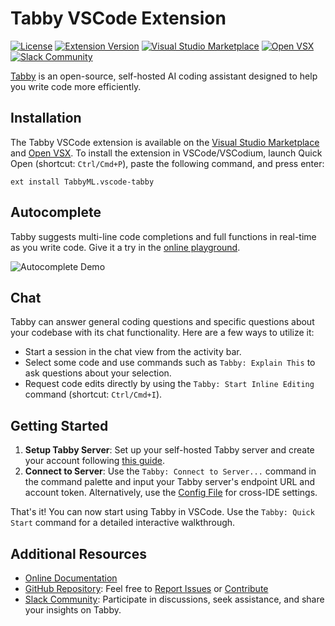 # Tabby VSCode Extension

[![License](https://img.shields.io/badge/License-Apache_2.0-blue.svg)](https://opensource.org/licenses/Apache-2.0)
[![Extension Version](https://img.shields.io/visual-studio-marketplace/v/TabbyML.vscode-tabby)](https://marketplace.visualstudio.com/items?itemName=TabbyML.vscode-tabby)
[![Visual Studio Marketplace](https://img.shields.io/visual-studio-marketplace/i/TabbyML.vscode-tabby?label=marketplace)](https://marketplace.visualstudio.com/items?itemName=TabbyML.vscode-tabby)
[![Open VSX](https://img.shields.io/open-vsx/dt/TabbyML/vscode-tabby?label=Open-VSX)](https://open-vsx.org/extension/TabbyML/vscode-tabby)
[![Slack Community](https://shields.io/badge/Tabby-Join%20Slack-red?logo=slack)](https://links.tabbyml.com/join-slack)

[Tabby](https://tabby.tabbyml.com/) is an open-source, self-hosted AI coding assistant designed to help you write code more efficiently.

## Installation

The Tabby VSCode extension is available on the [Visual Studio Marketplace](https://marketplace.visualstudio.com/items?itemName=TabbyML.vscode-tabby) and [Open VSX](https://open-vsx.org/extension/TabbyML/vscode-tabby). To install the extension in VSCode/VSCodium, launch Quick Open (shortcut: `Ctrl/Cmd+P`), paste the following command, and press enter:

```
ext install TabbyML.vscode-tabby
```

## Autocomplete

Tabby suggests multi-line code completions and full functions in real-time as you write code. Give it a try in the [online playground](https://tabby.tabbyml.com/playground).

![Autocomplete Demo](https://tabby.tabbyml.com/img/demo.gif)

## Chat

Tabby can answer general coding questions and specific questions about your codebase with its chat functionality. Here are a few ways to utilize it:

- Start a session in the chat view from the activity bar.
- Select some code and use commands such as `Tabby: Explain This` to ask questions about your selection.
- Request code edits directly by using the `Tabby: Start Inline Editing` command (shortcut: `Ctrl/Cmd+I`).

## Getting Started

1. **Setup Tabby Server**: Set up your self-hosted Tabby server and create your account following [this guide](https://tabby.tabbyml.com/docs/installation).
2. **Connect to Server**: Use the `Tabby: Connect to Server...` command in the command palette and input your Tabby server's endpoint URL and account token. Alternatively, use the [Config File](https://tabby.tabbyml.com/docs/extensions/configurations) for cross-IDE settings.

That's it! You can now start using Tabby in VSCode. Use the `Tabby: Quick Start` command for a detailed interactive walkthrough.

## Additional Resources

- [Online Documentation](https://tabby.tabbyml.com/)
- [GitHub Repository](https://github.com/TabbyML/tabby/): Feel free to [Report Issues](https://github.com/TabbyML/tabby/issues/new/choose) or [Contribute](https://github.com/TabbyML/tabby/blob/main/CONTRIBUTING.md)
- [Slack Community](https://links.tabbyml.com/join-slack): Participate in discussions, seek assistance, and share your insights on Tabby.
